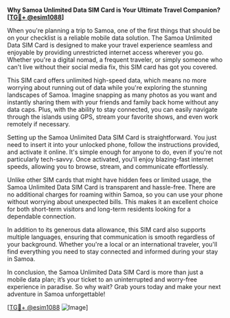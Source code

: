 **Why Samoa Unlimited Data SIM Card is Your Ultimate Travel Companion? [[TG💪+ @esim1088](https://t.me/s/esim1088)]**

When you're planning a trip to Samoa, one of the first things that should be on your checklist is a reliable mobile data solution. The Samoa Unlimited Data SIM Card is designed to make your travel experience seamless and enjoyable by providing unrestricted internet access wherever you go. Whether you're a digital nomad, a frequent traveler, or simply someone who can't live without their social media fix, this SIM card has got you covered.

This SIM card offers unlimited high-speed data, which means no more worrying about running out of data while you're exploring the stunning landscapes of Samoa. Imagine snapping as many photos as you want and instantly sharing them with your friends and family back home without any data caps. Plus, with the ability to stay connected, you can easily navigate through the islands using GPS, stream your favorite shows, and even work remotely if necessary.

Setting up the Samoa Unlimited Data SIM Card is straightforward. You just need to insert it into your unlocked phone, follow the instructions provided, and activate it online. It's simple enough for anyone to do, even if you're not particularly tech-savvy. Once activated, you'll enjoy blazing-fast internet speeds, allowing you to browse, stream, and communicate effortlessly.

Unlike other SIM cards that might have hidden fees or limited usage, the Samoa Unlimited Data SIM Card is transparent and hassle-free. There are no additional charges for roaming within Samoa, so you can use your phone without worrying about unexpected bills. This makes it an excellent choice for both short-term visitors and long-term residents looking for a dependable connection.

In addition to its generous data allowance, this SIM card also supports multiple languages, ensuring that communication is smooth regardless of your background. Whether you're a local or an international traveler, you'll find everything you need to stay connected and informed during your stay in Samoa.

In conclusion, the Samoa Unlimited Data SIM Card is more than just a mobile data plan; it’s your ticket to an uninterrupted and worry-free experience in paradise. So why wait? Grab yours today and make your next adventure in Samoa unforgettable! 

[[TG💪+ @esim1088](https://t.me/s/esim1088) ![Image](https://i.postimg.cc/Y0z9fWf4/image.png)]
